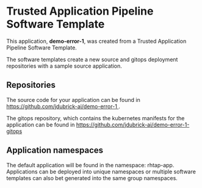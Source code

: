 # Trusted Application Pipeline Software Template

This application, **demo-error-1**, was created from a Trusted Application Pipeline Software Template.

The software templates create a new source and gitops deployment repositories with a sample source application. 

## Repositories

The source code for your application can be found in [https://github.com/jdubrick-ai/demo-error-1 ](https://github.com/jdubrick-ai/demo-error-1 ).
 
The gitops repository, which contains the kubernetes manifests for the application can be found in 
[https://github.com/jdubrick-ai/demo-error-1-gitops ](https://github.com/jdubrick-ai/demo-error-1-gitops ) 

## Application namespaces 

The default application will be found in the namespace: rhtap-app. Applications can be deployed into unique namespaces or multiple software templates can also bet generated into the same group namespaces.  